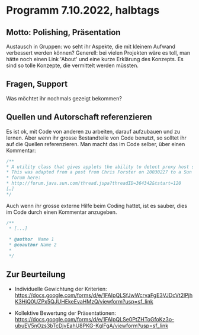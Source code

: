 # Programm 7.10.2022, halbtags
## Motto: Polishing, Präsentation 
Austausch in Gruppen: wo seht ihr Aspekte, die mit kleinem Aufwand verbessert werden können? Generell: bei vielen Projekten wäre es toll, man hätte noch einen Link 'About' und eine kurze Erklärung des Konzepts. Es sind so tolle Konzepte, die vermittelt werden müssten.

## Fragen, Support
Was möchtet ihr nochmals gezeigt bekommen?

## Quellen und Autorschaft referenzieren
Es ist ok, mit Code von anderen zu arbeiten, darauf aufzubauen und zu lernen. 
Aber wenn ihr grosse Bestandteile von Code benutzt, so solltet ihr auf die Quellen referenzieren. 
Man macht das im Code selber, über einen Kommentar:
```js
/**
* A utility class that gives applets the ability to detect proxy host settings.
* This was adapted from a post from Chris Forster on 20030227 to a Sun Java
* forum here:
* http://forum.java.sun.com/thread.jspa?threadID=364342&tstart=120
[…]
*/
```
Auch wenn ihr grosse externe Hilfe beim Coding hattet, ist es sauber, dies im Code durch einen Kommentar anzugeben. 
```js
/**
 * [...]
 
 * @author  Name 1
 * @coauthor Name 2
 * 
 */
```

## Zur Beurteilung 
* Individuelle Gewichtung der Kriterien:
https://docs.google.com/forms/d/e/1FAIpQLSfJwWcrvaFgE3VJDcVt2lPjhK3HjQ0UZPx5QJUHEkeEvaHMzQ/viewform?usp=sf_link

* Kollektive Bewertung der Präsentationen:
https://docs.google.com/forms/d/e/1FAIpQLSe0PtZHToGfoKz3o-ubuEV5nOzs3bTcDjvEahU8PKG-KglFgA/viewform?usp=sf_link
